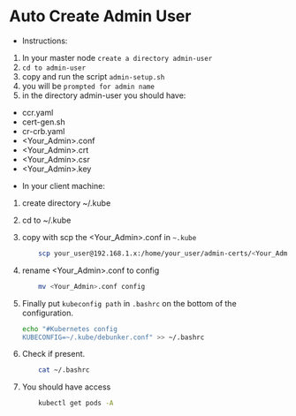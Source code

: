 # Auto Create Admin User

* Instructions:
1. In your master node `create a directory admin-user`
2. `cd to admin-user`
3. copy and run the script `admin-setup.sh`
4. you will be `prompted for admin name`
5. in the directory admin-user you should have:
 - ccr.yaml  
 - cert-gen.sh  
 - cr-crb.yaml  
 - <Your_Admin>.conf  
 - <Your_Admin>.crt 
 - <Your_Admin>.csr  
 - <Your_Admin>.key

* In your client machine:
1. create directory ~/.kube
2. cd to ~/.kube
3. copy with scp the <Your_Admin>.conf in `~.kube`

    ```sh
        scp your_user@192.168.1.x:/home/your_user/admin-certs/<Your_Admin>.conf .

    ```
3. rename <Your_Admin>.conf to config

    ```sh
        mv <Your_Admin>.conf config

    ```
4. Finally put `kubeconfig path` in `.bashrc` on the bottom of the configuration.

    ```sh
    echo "#Kubernetes config
    KUBECONFIG=~/.kube/debunker.conf" >> ~/.bashrc 

    ```
5. Check if present.

    ```sh
        cat ~/.bashrc

    ```
6. You should have access

    ```sh
        kubectl get pods -A
    ```